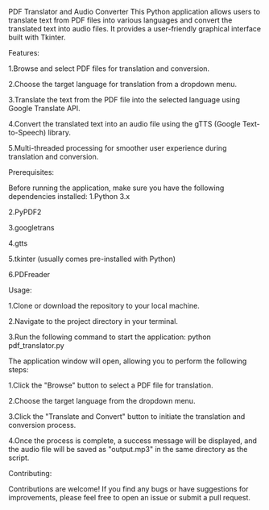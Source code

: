 PDF Translator and Audio Converter
This Python application allows users to translate text from PDF files into various languages and convert the translated text into audio files. It provides a user-friendly graphical interface built with Tkinter.


Features:

1.Browse and select PDF files for translation and conversion.

2.Choose the target language for translation from a dropdown menu.

3.Translate the text from the PDF file into the selected language using Google Translate API.

4.Convert the translated text into an audio file using the gTTS (Google Text-to-Speech) library.

5.Multi-threaded processing for smoother user experience during translation and conversion.


Prerequisites:

Before running the application, make sure you have the following dependencies installed:
1.Python 3.x

2.PyPDF2

3.googletrans

4.gtts

5.tkinter (usually comes pre-installed with Python)

6.PDFreader


Usage:

1.Clone or download the repository to your local machine.

2.Navigate to the project directory in your terminal.

3.Run the following command to start the application:
python pdf_translator.py


The application window will open, allowing you to perform the following steps:

1.Click the "Browse" button to select a PDF file for translation.

2.Choose the target language from the dropdown menu.

3.Click the "Translate and Convert" button to initiate the translation and conversion process.

4.Once the process is complete, a success message will be displayed, and the audio file will be saved as "output.mp3" in the same directory as the script.


Contributing:

Contributions are welcome! If you find any bugs or have suggestions for improvements, please feel free to open an issue or submit a pull request.
